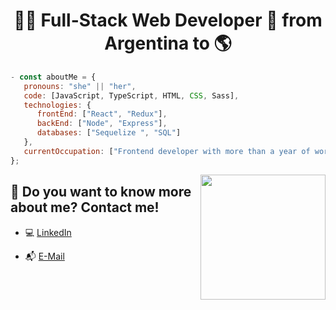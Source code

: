 
 <h1  align="center" > 👩‍💻 Full-Stack Web Developer 🚀 from Argentina to 🌎  </h1>


```js
- const aboutMe = {
   pronouns: "she" || "her",
   code: [JavaScript, TypeScript, HTML, CSS, Sass],
   technologies: {
      frontEnd: ["React", "Redux"],
      backEnd: ["Node", "Express"],   
      databases: ["Sequelize ", "SQL"]
   },
   currentOccupation: ["Frontend developer with more than a year of work experience"],
};
```
  
<!--

<h1> ¡Hello there! <img src="https://raw.githubusercontent.com/sciencepal/sciencepal/master/assets/Hi.gif" width="40"/>  </h1>   

- 🍎Mentalidad de principiante ( abierto al aprendizaje )

### Hello there 👋

Here are some ideas to get you started:

- 🔭 I’m currently working on ...
- 🌱 I’m currently learning ...
- 👯 I’m looking to collaborate on ...
- 🤔 I’m looking for help with ...
- 💬 Ask me about ...
- ⚡ Fun fact: ...

 Beginning my career as a Full Stack Developer looking for new experiences and a lot of knowledge around the world.

 <img align="center" src="https://pngimg.com/d/linkedIn_PNG15.png" alt="Bootstrap" width="40" height="40" />
 💻 [LinkedIn](https://www.linkedin.com/in/constanza-mara%C3%B1on/) 📬 [E-Mail](mailto:constanza.aymara@gmail.com)
-->

<img  align="right" src="https://c.tenor.com/AlUkiGkR2j8AAAAM/new-game-ahagon-umiko-programming.gif" width="200"/>

 
<h2> 💌 Do you want to know more about me? Contact me!</h2>

- 💻 [LinkedIn](https://www.linkedin.com/in/cam-developer/)

- 📬 [E-Mail](mailto:constanza.aymara@gmail.com)




